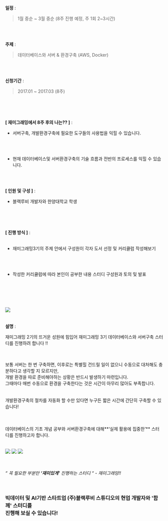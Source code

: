 **일정** : 

>1월 중순 ~ 3월 중순 (8주 진행 예정, 주 1회 2~3시간)

<br>
<br>

**주제** : 

>데이터베이스와 서버 & 환경구축 (AWS, Docker)

<br>
<br>

**신청기간** : 

>2017.01 ~ 2017.03 (8주)

<br>
<br>
<br>

**[ 재미그래밍에서 8주 후의 나는?? ]** :
<br>

- 서버구축, 개발환경구축에 필요한 도구들의 사용법을 익힐 수 있습니다.
<br>
<br>

- 현재 데이터베이스및 서버환경구축의 기술 흐름과 전반의 프로세스를 익힐 수 있습니다.
<br>
<br>


**[ 인원 및 구성 ]** :

- 블랙루비 개발자와 한양대학교 학생

<br>
<br>
<br>

**[ 진행 방식 ]** :   
<br>

- 재미그래밍3기의 주제 안에서 구성원이 각자 도서 선정 및 커리큘럼 작성해보기
<br>
<br>

- 작성한 커리큘럼에 따라 본인이 공부한 내용 스터디 구성원과 토의 및 발표
<br>

<br>
<br>
<br>

![](https://fungramming.github.io/class-3/assets/Python_class.jpeg)
<br>
<br>
<br>
**설명** : 

재미그래밍 2기의 뜨거운 성원에 힘입어 재미그래밍 3기 데이터베이스와 서버구축 스터디를 진행하려 합니다 !! 
<br>
<br>
<br>

보통 서버는 한 번 구축하면, 이후로는 특별힐 건드릴 일이 없으니 수동으로 대처해도 충분하다고 생각할 지 모르지만, <br>
개발 환경을 따로 준비해야하는 상황은 반드시 발생하기 마련입니다. <br>
그때마다 매번 수동으로 환경을 구축한다는 것은 시간이 아무리 많아도 부족합니다.
<br>
<br>
<br>
개발환경구축의 절차를 자동화 할 수만 있다면 누구든 짧은 시간에 간단히 구축할 수 있습니다!<br>
<br>
<br>
<br> 
데이터베이스의 기초 개념 공부와 서버환경구축에 대해**‘실제 활용에 집중한’** 스터디를 진행하고자 합니다.
<br>
<br>
<br>
![](https://encrypted-tbn0.gstatic.com/images?q=tbn:ANd9GcQBD6PZaQoIYpzQxCfu8uC-eM5fmVcairnylhctbyoevgHiBeva=100x20)
![](http://www.descasio.com/wp-content/uploads/2017/09/icon-cloud-aws.png=100x20)
![](https://subicura.com/assets/article_images/2017-01-19-docker-guide-for-beginners-1/docker-logo.png=100x20)
<br>
<br>
<br>

*“ 꼭 필요한 부분만 **‘재미있게'** 진행하는 스터디 “ - 재미그래밍!!* 
<br>
<br>
<br>
### 빅데이터 및 AI기반 스타트업 (주)**블랙루비 스튜디오**의 현업 개발자와 **'함께'** 스터디를<br> 진행해 보실 수 있습니다!
<br>
<br>
